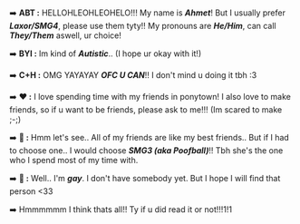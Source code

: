 ➡️ **ABT :** HELLOHLEOHLEOHELO!!! My name is ***Ahmet***! But I usually prefer ***Laxor/SMG4***, please use them tyty!! My pronouns are ***He/Him***, can call ***They/Them*** aswell, ur choice!

➡️ **BYI :** Im kind of ***Autistic***.. (I hope ur okay with it!)

➡️ **C+H :** OMG YAYAYAY ***OFC U CAN***!! I don't mind u doing it tbh :3

➡️ **❤️ :** I love spending time with my friends in ponytown! I also love to make friends, so if u want to be friends, please ask to me!!! (Im scared to make ;-;)

➡️ **💖 :** Hmm let's see.. All of my friends are like my best friends.. But if I had to choose one.. I would choose ***SMG3 (aka Poofball)***!! Tbh she's the one who I spend most of my time with.

➡️ **💞 :** Well.. I'm ***gay***. I don't have somebody yet. But I hope I will find that person <33 

➡️ Hmmmmmm I think thats all!! Ty if u did read it or not!!!1!1
